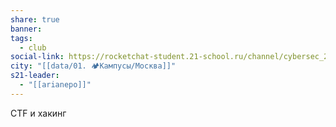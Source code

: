 ```yaml
---
share: true
banner: 
tags:
  - club
social-link: https://rocketchat-student.21-school.ru/channel/cybersec_21
city: "[[data/01. 🏕️Кампусы/Москва]]"
s21-leader:
  - "[[arianepo]]"
---
```


CTF и хакинг

